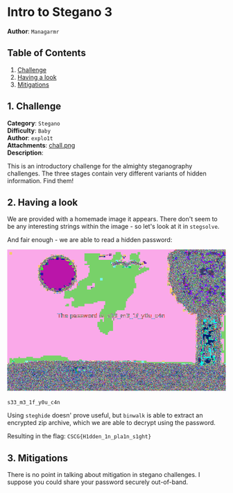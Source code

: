 # Intro to Stegano 3

**Author**: `Managarmr`

## Table of Contents

1. [Challenge](#1-challenge)
2. [Having a look](#2-having-a-look)
3. [Mitigations](#3-mitigations)

## 1. Challenge

**Category**: `Stegano`  
**Difficulty**: `Baby`  
**Author**: `explo1t`  
**Attachments**: [chall.png](https://static.allesctf.net/challenges/d7c830d9a20e40da32c8839c33d6bc2f44e2c468a7a631753bd7cccd2779e040/chall.png)  
**Description**:

This is an introductory challenge for the almighty steganography challenges. The
three stages contain very different variants of hidden information. Find them!

## 2. Having a look

We are provided with a homemade image it appears. There don't seem to be any
interesting strings within the image - so let's look at it in `stegsolve`.

And fair enough - we are able to read a hidden password:

![challenge](password.png)

`s33_m3_1f_y0u_c4n`

Using `steghide` doesn' prove useful, but `binwalk` is able to extract an
encrypted zip archive, which we are able to decrypt using the password.

Resulting in the flag: `CSCG{H1dden_1n_pla1n_s1ght}`

## 3. Mitigations

There is no point in talking about mitigation in stegano challenges.
I suppose you could share your password securely out-of-band.
